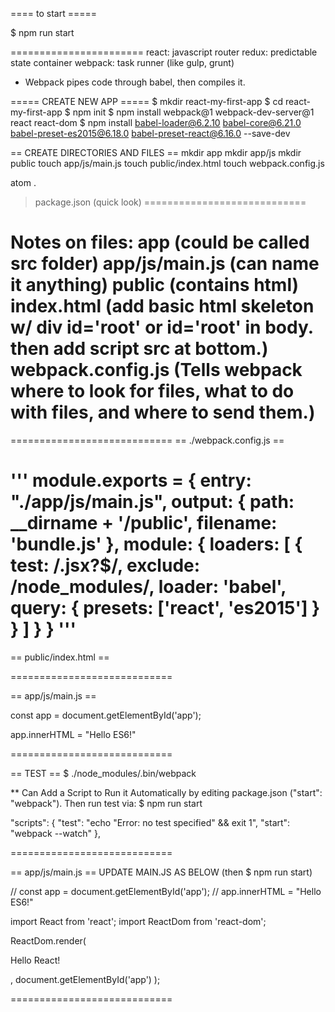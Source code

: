 ==== to start =====

$ npm run start

=======================
react: javascript router
redux: predictable state container
webpack: task runner (like gulp, grunt)

* Webpack pipes code through babel, then compiles it.

===== CREATE NEW APP =====
$ mkdir react-my-first-app
$ cd react-my-first-app
$ npm init
$ npm install webpack@1 webpack-dev-server@1 react react-dom
$ npm install babel-loader@6.2.10 babel-core@6.21.0 babel-preset-es2015@6.18.0 babel-preset-react@6.16.0 --save-dev

== CREATE DIRECTORIES AND FILES ==
mkdir app
mkdir app/js
mkdir public
touch app/js/main.js
touch public/index.html
touch webpack.config.js

atom .
> package.json (quick look)
============================

Notes on files:
app (could be called src folder)
app/js/main.js (can name it anything)
public (contains html)
index.html (add basic html skeleton w/ div id='root' or id='root' in body. then add script src at bottom.)
webpack.config.js (Tells webpack where to look for files, what to do with files, and where to send them.)
============================

============================
== ./webpack.config.js ==

'''
module.exports = {
  entry: "./app/js/main.js",
  output: {
    path: __dirname + '/public',
    filename: 'bundle.js'
  },
  module: {
    loaders: [
      {
        test: /\.jsx?$/,
        exclude: /node_modules/,
        loader: 'babel',
        query: {
          presets: ['react', 'es2015']
        }
      }
    ]
  }
}
'''
============================
== public/index.html ==

<!DOCTYPE html>
<html>
  <head>
    <title>My First React App</title>
  </head>
  <body>
    <div id="app"></div>
    <script src="bundle.js"></script>
  </body>
</html>

============================

== app/js/main.js ==

const app = document.getElementById('app');

app.innerHTML = "Hello ES6!"

============================

== TEST ==
$ ./node_modules/.bin/webpack

** Can Add a Script to Run it Automatically by editing package.json ("start": "webpack").  Then run test via: $ npm run start

"scripts": {
  "test": "echo \"Error: no test specified\" && exit 1",
  "start": "webpack --watch"
},

============================

== app/js/main.js ==
UPDATE MAIN.JS AS BELOW (then $ npm run start)

// const app = document.getElementById('app');
// app.innerHTML = "Hello ES6!"

import React from 'react';
import ReactDom from 'react-dom';

ReactDom.render(
  <p>Hello React!</p>,
  document.getElementById('app')
);



============================

